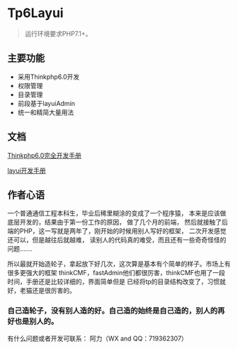 Tp6Layui
===============

> 运行环境要求PHP7.1+。


## 主要功能

* 采用Thinkphp6.0开发
* 权限管理
* 目录管理
* 前段基于layuiAdmin
* 统一和精简大量用法


## 文档

[Thinkphp6.0完全开发手册](https://www.kancloud.cn/manual/thinkphp6_0/content)

[layui开发手册](https://www.layui.com)



## 作者心语

一个普通通信工程本科生，毕业后稀里糊涂的变成了一个程序猿，
本来是应该做底层开发的，结果由于第一份工作的原因， 做了几个月的前端，
然后就接触了后端的PHP，这一写就是两年了，刚开始的时候用别人写好的框架，
二次开发感觉还可以，但是越往后就越难， 
读别人的代码真的难受，而且还有一些奇奇怪怪的问题.......

所以最就开始造轮子，拿起放下好几次，这次算是基本有个简单的样子。市场上有很多更强大的框架
thinkCMF，fastAdmin他们都很厉害，thinkCMF也用了一段时间，手册还是比较详细的，界面简单但是
已经将tp的目录结构改变了，习惯就好，老猫还是很厉害的。

### 自己造轮子，没有别人造的好。自己造的始终是自己造的，别人的再好也是别人的。
有什么问题或者开发可联系： 阿力（WX and QQ：719362307）